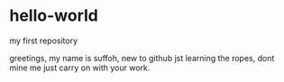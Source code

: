 # hello-world
my first repository


greetings, my name is suffoh, new to github jst learning the ropes, dont mine me just carry on with
your work.
